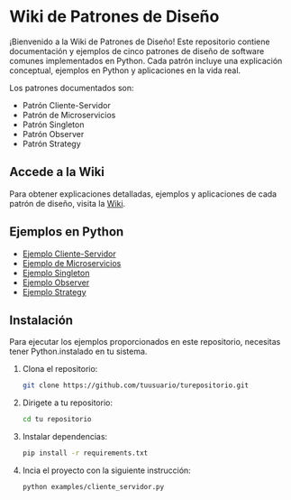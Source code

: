 # Wiki de Patrones de Diseño

¡Bienvenido a la Wiki de Patrones de Diseño! Este repositorio contiene documentación y ejemplos de cinco patrones de diseño de software comunes implementados en Python. Cada patrón incluye una explicación conceptual, ejemplos en Python y aplicaciones en la vida real.

Los patrones documentados son:

- Patrón Cliente-Servidor
- Patrón de Microservicios
- Patrón Singleton
- Patrón Observer
- Patrón Strategy

## Accede a la Wiki

Para obtener explicaciones detalladas, ejemplos y aplicaciones de cada patrón de diseño, visita la [Wiki](https://github.com/John-fonseca/GlosarioConceptos-Arquitectura-de-Software-/wiki).

## Ejemplos en Python

- [Ejemplo Cliente-Servidor](./Examples/Client-Servidor)
- [Ejemplo de Microservicios](Examples//microservicios.py)
- [Ejemplo Singleton](Examples/singleton.py)
- [Ejemplo Observer](Examples//observer.py)
- [Ejemplo Strategy](Examples/strategy.py)

## Instalación

Para ejecutar los ejemplos proporcionados en este repositorio, necesitas tener Python.instalado en tu sistema.

1. Clona el repositorio:
   ```bash
   git clone https://github.com/tuusuario/turepositorio.git

2. Dirigete a tu repositorio:
   ```bash
   cd tu repositorio
3. Instalar dependencias:
   ```bash
   pip install -r requirements.txt

4. Incia el proyecto con la siguiente instrucción:
   ```bash
   python examples/cliente_servidor.py


